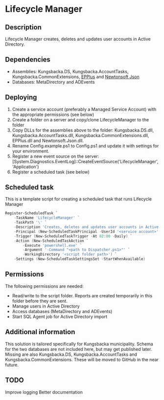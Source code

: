 # Lifecycle Manager

## Description
Lifecycle Manager creates, deletes and updates user accounts in Active Directory.

## Dependencies
* Assemblies: Kungsbacka.DS, Kungsbacka.AccountTasks, Kungsbacka.CommonExtensions, [EPPlus](https://epplus.codeplex.com/) and [Newtonsoft Json](http://www.newtonsoft.com/json)
* Databases: MetaDirectory and ADEvents

## Deploying
1. Create a service account (preferably a Managed Service Account) with the appropriate permissions (see below)
2. Create a folder on a server and copy/clone LifecycleManager to the folder
3. Copy DLLs for the assemblies above to the folder: Kungsbacka.DS.dll, Kungsbacka.AccountTasks.dll, Kungsbacka.CommonExtensions.dll, EPPlus.dll and Newtonsoft.Json.dll.
4. Rename Config.example.ps1 to Config.ps1 and update it with settings for your environment.
5. Register a new event source on the server: [System.Diagnostics.EventLog]::CreateEventSource('LifecycleManager', 'Application')
6. Register a scheduled task (see below)

## Scheduled task
This is a template script for creating a scheduled task that runs Lifecycle Manager
```powershell
Register-ScheduledTask `
    -TaskName 'LifecycleManager' `
    -TaskPath '\' `
    -Description 'Creates, deletes and updates user accounts in Active Directory.' `
    -Principal (New-ScheduledTaskPrincipal -UserId '<service account>' -LogonType Password) `
    -Trigger (New-ScheduledTaskTrigger -At 02:00 -Daily) `
    -Action (New-ScheduledTaskAction `
        -Execute 'powershell.exe' `
        -Argument '-Command "<path to Dispatcher.ps1>"' `
        -WorkingDirectory '<script folder path>') `
    -Settings (New-ScheduledTaskSettingsSet -StartWhenAvailable)
```

## Permissions
The following permissions are needed:
* Read/write to the script folder. Reports are created temporarily in this folder before they are sent.
* Manage users in Active Directory
* Access databases (MetaDirectory and ADEvents)
* Start SQL Agent job for Active Directory import

## Additional information
This solution is tailored specifically for Kungsbacka municipality. Schema for the two databases are not included here, but may get published later. Missing are also Kungsbacka.DS, Kungsbacka.AccountTasks and Kungsbacka.CommonExtensions. These will be moved to GitHub in the near future.

## TODO
Improve logging
Better documentation
